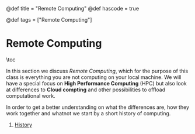 @def title = "Remote Computing"
@def hascode = true

@def tags = ["Remote Computing"]

# Remote Computing
\toc

In this section we discuss _Remote Computing_, which for the purpose of this class is everything you are not computing on your local machine. 
We will have a special focus on **High Performance Computing** (HPC) but also look at differences to **Cloud compting** and other possibilities to offload computational work. 

In order to get a better understanding on what the differences are, how they work together and whatnot we start by a short history of computing. 

1. [History](history/)
